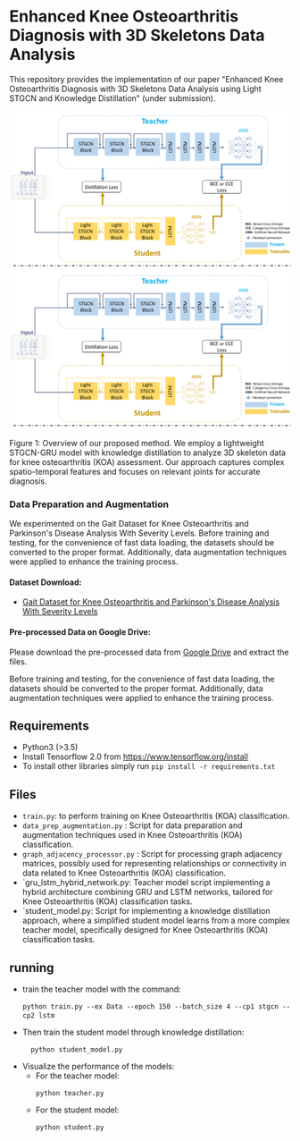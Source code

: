 # Enhanced Knee Osteoarthritis Diagnosis with 3D Skeletons Data Analysis

This repository provides the implementation of our paper "Enhanced Knee Osteoarthritis Diagnosis with 3D Skeletons Data Analysis using Light STGCN and Knowledge Distillation" (under submission).

![Project Overview](images/floawchart.png)
![Project Overview](images/floawchart.png)



Figure 1: Overview of our proposed method. We employ a lightweight STGCN-GRU model with knowledge distillation to analyze 3D skeleton data for knee osteoarthritis (KOA) assessment. Our approach captures complex spatio-temporal features and focuses on relevant joints for accurate diagnosis.



### Data Preparation and Augmentation

We experimented on the Gait Dataset for Knee Osteoarthritis and Parkinson's Disease Analysis With Severity Levels. Before training and testing, for the convenience of fast data loading, the datasets should be converted to the proper format. Additionally, data augmentation techniques were applied to enhance the training process.

#### Dataset Download:
- [Gait Dataset for Knee Osteoarthritis and Parkinson's Disease Analysis With Severity Levels](https://data.mendeley.com/datasets/44pfnysy89/1)

#### Pre-processed Data on Google Drive:
Please download the pre-processed data from [Google Drive](https://drive.google.com/drive/folders/1QkDyMNmjSoko5QswwAuhBIEKEgCb4bx2?usp=drive_link) and extract the files.

Before training and testing, for the convenience of fast data loading, the datasets should be converted to the proper format. Additionally, data augmentation techniques were applied to enhance the training process.
## Requirements

- Python3 (>3.5)
- Install Tensorflow 2.0 from https://www.tensorflow.org/install
- To install other libraries simply run `pip install -r requirements.txt`

## Files
*  `train.py`: to perform training on Knee Osteoarthritis (KOA) classification.
* `data_prep_augmentation.py` : Script for data preparation and augmentation techniques used in Knee Osteoarthritis (KOA) classification.
* `graph_adjacency_processor.py` : Script for processing graph adjacency matrices, possibly used for representing relationships or connectivity in data related to Knee Osteoarthritis (KOA) classification.
* `gru_lstm_hybrid_network.py: Teacher model script implementing a hybrid architecture combining GRU and LSTM networks, tailored for Knee Osteoarthritis (KOA) classification tasks. 
* `student_model.py: Script for implementing a knowledge distillation approach, where a simplified student model learns from a more complex teacher model, specifically designed for Knee Osteoarthritis (KOA) classification tasks.

## running

* train the teacher model with the command:
    ```shell
    python train.py --ex Data --epoch 150 --batch_size 4 --cp1 stgcn --cp2 lstm
  ```
* Then train the student model through knowledge distillation:
  ```shell
    python student_model.py

    ```
* Visualize the performance of the models:
  * For the teacher model:
    ```shell
    python teacher.py
    ```
  * For the student model:
    ```shell
    python student.py
    ```

















